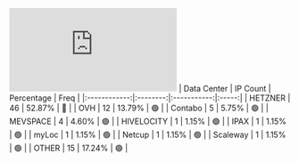 ![Diagramm](https://github.com/obajay/StateSync-snapshots/blob/main/Projects/Rebus/1/README.md)
| Data Center | IP Count | Percentage | Freq |
|:------------:|:--------:|:-----------:|:-----:|
| HETZNER | 46 | 52.87% | 🔴 |
| OVH | 12 | 13.79% | 🟢 |
| Contabo | 5 | 5.75% | 🟢 |
| MEVSPACE | 4 | 4.60% | 🟢 |
| HIVELOCITY | 1 | 1.15% | 🟢 |
| IPAX | 1 | 1.15% | 🟢 |
| myLoc | 1 | 1.15% | 🟢 |
| Netcup | 1 | 1.15% | 🟢 |
| Scaleway | 1 | 1.15% | 🟢 |
| OTHER | 15 | 17.24% | 🟢 |